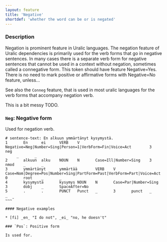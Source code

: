 ```yaml
---
layout: feature
title: 'Negative'
shortdef: 'whether the word can be or is negated'
---
```


### Description

Negation is prominent feature in Uralic languages. The negation feature of
Uralic dependencies is primarily used for the verb forms that go in negative
sentences. In many cases there is a separate verb form for negative sentences
that cannot be used in a context without negation, sometimes called a
connegative form. This token should have feature Negative=Yes. There is no need
to mark positive or affirmative forms with Negative=No feature, unless...

See also the `Conneg` feature, that is used in most uralic languages for the
verb forms that accompany negation verb.

This is a bit messy TODO.

### `Neg`: Negative form

Used for negation verb.

~~~ conllu
# sentence-text: En alkuun ymmärtänyt kysymystä.
1       En      ei      VERB    V       Negative=Neg|Number=Sing|Person=1|VerbForm=Fin|Voice=Act        3       neg
     _       _
2       alkuun  alku    NOUN    N       Case=Ill|Number=Sing    3       nmod    _       _
3       ymmärtänyt      ymmärtää        VERB    V       Case=Nom|Degree=Pos|Number=Sing|PartForm=Past|VerbForm=Part|Voice=Act   0       root    _       _
4       kysymystä       kysymys NOUN    N       Case=Par|Number=Sing    3       dobj    _       SpaceAfter=No
5       .       .       PUNCT   Punct   _       3       punct   _       _
~~~̃

#### Negative examples

* [fi] _en_ "I do not", _ei_ "no, he doesn't"

### `Pos`: Positive form

Is used for.
